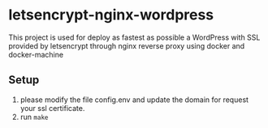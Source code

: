 # letsencrypt-nginx-wordpress
This project is used for deploy as fastest as possible a WordPress with SSL provided by letsencrypt through nginx reverse proxy using docker and docker-machine

## Setup 

1. please modify the file config.env and update the domain for request your ssl certificate. 
2. run ```make```
